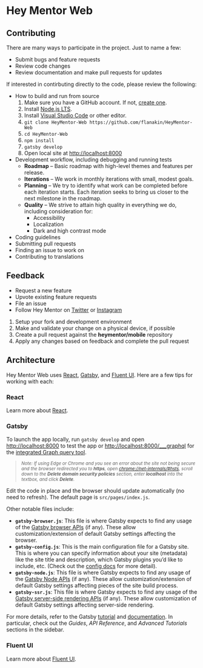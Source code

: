 # Hey Mentor Web

## Contributing

There are many ways to participate in the project. Just to name a few:

* Submit bugs and feature requests
* Review code changes
* Review documentation and make pull requests for updates

If interested in contirbuting directly to the code, please review the following:

* How to build and run from source
  1. Make sure you have a GitHub account. If not, [create one](https://github.com/join).
  2. Install [Node.js LTS](https://nodejs.org).
  3. Install [Visual Studio Code](https://code.visualstudio.com/Download) or other editor.
  4. ```git clone HeyMentor-Web https://github.com/flanakin/HeyMentor-Web```
  5. ```cd HeyMentor-Web```
  6. ```npm install```
  7. ```gatsby develop```
  8. Open local site at [http://localhost:8000]()
* Development workflow, including debugging and running tests
  * **Roadmap** – Basic roadmap with high-level themes and features per release.
  * **Iterations** – We work in monthly iterations with small, modest goals.
  * **Planning** – We try to identify what work can be completed before each iteration starts. Each iteration seeks to bring us closer to the next milestone in the roadmap.
  * **Quality** – We strive to attain high quality in everything we do, including consideration for:
    * Accessibility
    * Localization
    * Dark and high contrast mode
* Coding guidelines
* Submitting pull requests
* Finding an issue to work on
* Contributing to translations


## Feedback

* Request a new feature
* Upvote existing feature requests
* File an issue
* Follow Hey Mentor on [Twitter](https://twitter.com/heymentornews) or [Instagram](https://instagram.com/heymentor)

1. Setup your fork and development environment
2. Make and validate your change on a physical device, if possible
3. Create a pull request against the **heymentor/mobile** repository
4. Apply any changes based on feedback and complete the pull request


## Architecture

Hey Mentor Web uses [React](https://reactjs.org), [Gatsby](https://www.gatsbyjs.com), and [Fluent UI](https://developer.microsoft.com/fluentui).
Here are a few tips for working with each:

### React

Learn more about [React](https://reactjs.org).

### Gatsby

To launch the app locally, run `gatsby develop` and open [http://localhost:8000]() to test the app or 
[http://localhost:8000/___graphql]() for the [integrated Graph query tool](https://www.gatsbyjs.org/tutorial/part-five/#introducing-graphiql). 

> <small>_Note: If using Edge or Chrome and you see an error about the site not being secure and the browser redirected you to **https**, 
open [chrome://net-internals/#hsts](), scroll down to the **Delete domain security policies** section, enter **localhost** into the textbox, and click **Delete**._</small>

Edit the code in place and the browser should update automatically (no need to refresh). The default page is `src/pages/index.js`.

Other notable files include:

- **`gatsby-browser.js`**: This file is where Gatsby expects to find any usage of the [Gatsby browser APIs](https://www.gatsbyjs.org/docs/browser-apis/) (if any). These allow customization/extension of default Gatsby settings affecting the browser.
- **`gatsby-config.js`**: This is the main configuration file for a Gatsby site. This is where you can specify information about your site (metadata) like the site title and description, which Gatsby plugins you’d like to include, etc. (Check out the [config docs](https://www.gatsbyjs.org/docs/gatsby-config/) for more detail).
- **`gatsby-node.js`**: This file is where Gatsby expects to find any usage of the [Gatsby Node APIs](https://www.gatsbyjs.org/docs/node-apis/) (if any). These allow customization/extension of default Gatsby settings affecting pieces of the site build process.
- **`gatsby-ssr.js`**: This file is where Gatsby expects to find any usage of the [Gatsby server-side rendering APIs](https://www.gatsbyjs.org/docs/ssr-apis/) (if any). These allow customization of default Gatsby settings affecting server-side rendering.

For more details, refer to the Gatsby [tutorial](https://www.gatsbyjs.org/tutorial) and [documentation](https://www.gatsbyjs.org/docs). In particular, check out the _Guides_, _API Reference_, and _Advanced Tutorials_ sections in the sidebar.

### Fluent UI

Learn more about [Fluent UI](https://developer.microsoft.com/fluentui).
